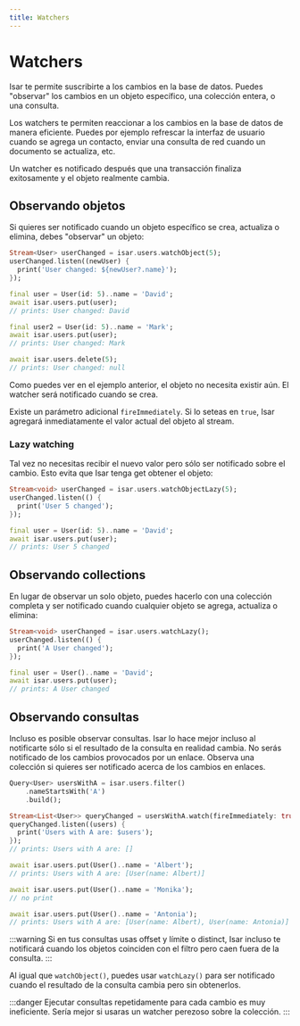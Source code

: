 ```yaml
---
title: Watchers
---
```


# Watchers

Isar te permite suscribirte a los cambios en la base de datos. Puedes "observar" los cambios en un objeto específico, una colección entera, o una consulta.

Los watchers te permiten reaccionar a los cambios en la base de datos de manera eficiente. Puedes por ejemplo refrescar la interfaz de usuario cuando se agrega un contacto, enviar una consulta de red cuando un documento se actualiza, etc.

Un watcher es notificado después que una transacción finaliza exitosamente y el objeto realmente cambia.

## Observando objetos

Si quieres ser notificado cuando un objeto específico se crea, actualiza o elimina, debes "observar" un objeto:

```dart
Stream<User> userChanged = isar.users.watchObject(5);
userChanged.listen((newUser) {
  print('User changed: ${newUser?.name}');
});

final user = User(id: 5)..name = 'David';
await isar.users.put(user);
// prints: User changed: David

final user2 = User(id: 5)..name = 'Mark';
await isar.users.put(user);
// prints: User changed: Mark

await isar.users.delete(5);
// prints: User changed: null
```

Como puedes ver en el ejemplo anterior, el objeto no necesita existir aún. El watcher será notificado cuando se crea.

Existe un parámetro adicional `fireImmediately`. Si lo seteas en `true`, Isar agregará inmediatamente el valor actual del objeto al stream.

### Lazy watching

Tal vez no necesitas recibir el nuevo valor pero sólo ser notificado sobre el cambio. Esto evita que Isar tenga get obtener el objeto:

```dart
Stream<void> userChanged = isar.users.watchObjectLazy(5);
userChanged.listen(() {
  print('User 5 changed');
});

final user = User(id: 5)..name = 'David';
await isar.users.put(user);
// prints: User 5 changed
```

## Observando collections

En lugar de observar un solo objeto, puedes hacerlo con una colección completa y ser notificado cuando cualquier objeto se agrega, actualiza o elimina:

```dart
Stream<void> userChanged = isar.users.watchLazy();
userChanged.listen(() {
  print('A User changed');
});

final user = User()..name = 'David';
await isar.users.put(user);
// prints: A User changed
```

## Observando consultas

Incluso es posible observar consultas. Isar lo hace mejor incluso al notificarte sólo si el resultado de la consulta en realidad cambia. No serás notificado de los cambios provocados por un enlace. Observa una colección si quieres ser notificado acerca de los cambios en enlaces.

```dart
Query<User> usersWithA = isar.users.filter()
    .nameStartsWith('A')
    .build();

Stream<List<User>> queryChanged = usersWithA.watch(fireImmediately: true);
queryChanged.listen((users) {
  print('Users with A are: $users');
});
// prints: Users with A are: []

await isar.users.put(User()..name = 'Albert');
// prints: Users with A are: [User(name: Albert)]

await isar.users.put(User()..name = 'Monika');
// no print

await isar.users.put(User()..name = 'Antonia');
// prints: Users with A are: [User(name: Albert), User(name: Antonia)]
```

:::warning
Si en tus consultas usas offset y límite o distinct, Isar incluso te notificará cuando los objetos coinciden con el filtro pero caen fuera de la consulta.
:::

Al igual que `watchObject()`, puedes usar `watchLazy()` para ser notificado cuando el resultado de la consulta cambia pero sin obtenerlos.

:::danger
Ejecutar consultas repetidamente para cada cambio es muy ineficiente. Sería mejor si usaras un watcher perezoso sobre la colección.
:::
